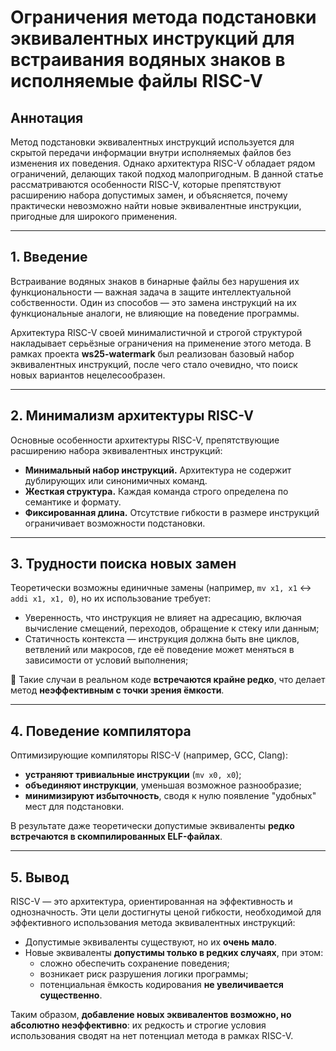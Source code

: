 # Ограничения метода подстановки эквивалентных инструкций для встраивания водяных знаков в исполняемые файлы RISC-V

## Аннотация

Метод подстановки эквивалентных инструкций используется для скрытой передачи информации внутри исполняемых файлов без изменения их поведения. Однако архитектура RISC-V обладает рядом ограничений, делающих такой подход малопригодным. В данной статье рассматриваются особенности RISC-V, которые препятствуют расширению набора допустимых замен, и объясняется, почему практически невозможно найти новые эквивалентные инструкции, пригодные для широкого применения.

---

## 1. Введение

Встраивание водяных знаков в бинарные файлы без нарушения их функциональности — важная задача в защите интеллектуальной собственности. Один из способов — это замена инструкций на их функциональные аналоги, не влияющие на поведение программы.

Архитектура RISC-V своей минималистичной и строгой структурой накладывает серьёзные ограничения на применение этого метода. В рамках проекта **ws25-watermark** был реализован базовый набор эквивалентных инструкций, после чего стало очевидно, что поиск новых вариантов нецелесообразен.

---

## 2. Минимализм архитектуры RISC-V

Основные особенности архитектуры RISC-V, препятствующие расширению набора эквивалентных инструкций:

- **Минимальный набор инструкций.** Архитектура не содержит дублирующих или синонимичных команд.
- **Жесткая структура.** Каждая команда строго определена по семантике и формату.
- **Фиксированная длина.** Отсутствие гибкости в размере инструкций ограничивает возможности подстановки.

---

## 3. Трудности поиска новых замен

Теоретически возможны единичные замены (например, `mv x1, x1` ↔ `addi x1, x1, 0`), но их использование требует:

- Уверенность, что инструкция не влияет на адресацию, включая вычисление смещений, переходов, обращение к стеку или данным;
- Статичность контекста — инструкция должна быть вне циклов, ветвлений или макросов, где её поведение может меняться в зависимости от условий выполнения;

📌 Такие случаи в реальном коде **встречаются крайне редко**, что делает метод **неэффективным с точки зрения ёмкости**.

---

## 4. Поведение компилятора

Оптимизирующие компиляторы RISC-V (например, GCC, Clang):

- **устраняют тривиальные инструкции** (`mv x0, x0`);
- **объединяют инструкции**, уменьшая возможное разнообразие;
- **минимизируют избыточность**, сводя к нулю появление "удобных" мест для подстановки.

В результате даже теоретически допустимые эквиваленты **редко встречаются в скомпилированных ELF-файлах**.

---

## 5. Вывод

RISC-V — это архитектура, ориентированная на эффективность и однозначность. Эти цели достигнуты ценой гибкости, необходимой для эффективного использования метода эквивалентных инструкций:

- Допустимые эквиваленты существуют, но их **очень мало**.
- Новые эквиваленты **допустимы только в редких случаях**, при этом:
  - сложно обеспечить сохранение поведения;
  - возникает риск разрушения логики программы;
  - потенциальная ёмкость кодирования **не увеличивается существенно**.

Таким образом, **добавление новых эквивалентов возможно, но абсолютно неэффективно**: их редкость и строгие условия использования сводят на нет потенциал метода в рамках RISC-V.

